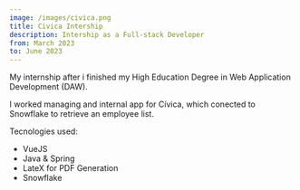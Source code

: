 ```yaml
---
image: /images/civica.png
title: Civica Intership
description: Intership as a Full-stack Developer
from: March 2023
to: June 2023
---
```


My internship after i finished my High Education Degree in Web Application Development (DAW).

I worked managing and internal app for Cívica, which conected to Snowflake to retrieve an employee list.

Tecnologies used:

- VueJS
- Java & Spring
- LateX for PDF Generation
- Snowflake
